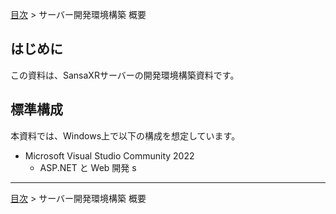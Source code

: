 [目次](../目次.md) > サーバー開発環境構築 概要

## はじめに
この資料は、SansaXRサーバーの開発環境構築資料です。  

## 標準構成
本資料では、Windows上で以下の構成を想定しています。
- Microsoft Visual Studio Community 2022
  - ASP.NET と Web 開発
s
***
[目次](../目次.md) > サーバー開発環境構築 概要
